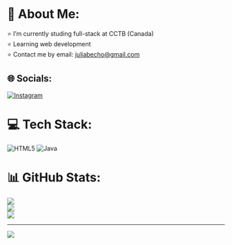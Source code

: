 # 💫 About Me:
⭐ I’m currently studing full-stack at CCTB (Canada)<br>⭐ Learning web development <br>⭐ Contact me by email: juliabecho@gmail.com


## 🌐 Socials:
[![Instagram](https://img.shields.io/badge/Instagram-%23E4405F.svg?logo=Instagram&logoColor=white)](https://instagram.com/juu_mon_) 

# 💻 Tech Stack:
![HTML5](https://img.shields.io/badge/html5-%23E34F26.svg?style=for-the-badge&logo=html5&logoColor=white) ![Java](https://img.shields.io/badge/java-%23ED8B00.svg?style=for-the-badge&logo=openjdk&logoColor=white)

# 📊 GitHub Stats:
![](https://github-readme-stats.vercel.app/api?username=juliabecho&theme=midnight-purple&hide_border=true&include_all_commits=false&count_private=false)<br/>
![](https://github-readme-streak-stats.herokuapp.com/?user=juliabecho&theme=midnight-purple&hide_border=true)<br/>
![](https://github-readme-stats.vercel.app/api/top-langs/?username=juliabecho&theme=midnight-purple&hide_border=true&include_all_commits=false&count_private=false&layout=compact)

---
[![](https://visitcount.itsvg.in/api?id=juliabecho&icon=0&color=0)](https://visitcount.itsvg.in)

<!-- Proudly created with GPRM ( https://gprm.itsvg.in ) -->
